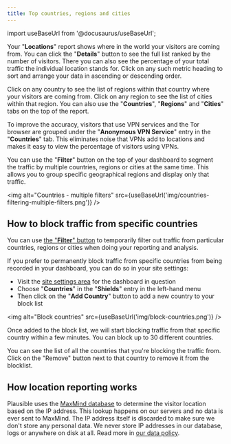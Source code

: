 ```yaml
---
title: Top countries, regions and cities
---
```


import useBaseUrl from '@docusaurus/useBaseUrl';

Your "**Locations**" report shows where in the world your visitors are coming from. You can click the "**Details**" button to see the full list ranked by the number of visitors. There you can also see the percentage of your total traffic the individual location stands for. Click on any such metric heading to sort and arrange your data in ascending or descending order. 

Click on any country to see the list of regions within that country where your visitors are coming from. Click on any region to see the list of cities within that region. You can also use the "**Countries**", "**Regions**" and "**Cities**" tabs on the top of the report.

To improve the accuracy, visitors that use VPN services and the Tor browser are grouped under the "**Anonymous VPN Service**" entry in the "**Countries**" tab. This eliminates noise that VPNs add to locations and makes it easy to view the percentage of visitors using VPNs.

You can use the "**Filter**" button on the top of your dashboard to segment the traffic by multiple countries, regions or cities at the same time. This allows you to group specific geographical regions and display only that traffic.

<img alt="Countries - multiple filters" src={useBaseUrl('img/countries-filtering-multiple-filters.png')} />

## How to block traffic from specific countries

You can use [the "**Filter**" button](filters-segments.md) to temporarily filter out traffic from particular countries, regions or cities when doing your reporting and analysis.

If you prefer to permanently block traffic from specific countries from being recorded in your dashboard, you can do so in your site settings: 

* Visit the [site settings area](website-settings.md) for the dashboard in question
* Choose "**Countries**" in the "**Shields**" entry in the left-hand menu
* Then click on the "**Add Country**" button to add a new country to your block list

<img alt="Block countries" src={useBaseUrl('img/block-countries.png')} />

Once added to the block list, we will start blocking traffic from that specific country within a few minutes. You can block up to 30 different countries. 

You can see the list of all the countries that you're blocking the traffic from. Click on the "Remove" button next to that country to remove it from the blocklist.

## How location reporting works

Plausible uses the [MaxMind database](https://www.maxmind.com) to determine the visitor location based on the IP address. This lookup happens on our servers and no data is ever sent to MaxMind. The IP address itself is discarded to make sure we don't store any personal data. We never store IP addresses in our database, logs or anywhere on disk at all. Read more in [our data policy](https://plausible.io/data-policy).

